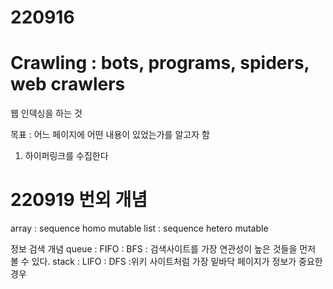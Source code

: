# 220916
# Crawling : bots, programs, spiders, web crawlers
웹 인덱싱을 하는 것

목표 : 어느 페이지에 어떤 내용이 있었는가를 알고자 함
1. 하이퍼링크를 수집한다

# 220919 번외 개념
array : sequence homo mutable
list : sequence hetero mutable

정보 검색 개념
queue : FIFO : BFS : 검색사이트를 가장 연관성이 높은 것들을 먼저 볼 수 있다.
stack : LIFO : DFS :위키 사이트처럼 가장 밑바닥 페이지가 정보가 중요한 경우 
